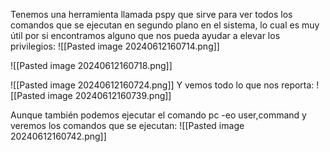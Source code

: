 Tenemos una herramienta llamada pspy que sirve para ver todos los comandos que se ejecutan en segundo plano en el sistema, lo cual es muy útil por si encontramos alguno que nos pueda ayudar a elevar los privilegios:
![[Pasted image 20240612160714.png]]

![[Pasted image 20240612160718.png]]

![[Pasted image 20240612160724.png]]
Y vemos todo lo que nos reporta:
![[Pasted image 20240612160739.png]]

Aunque también podemos ejecutar el comando pc -eo user,command y veremos los comandos que se ejecutan:
![[Pasted image 20240612160742.png]]